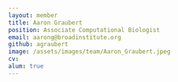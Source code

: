 ```yaml
---
layout: member
title: Aaron Graubert
position: Associate Computational Biologist
email: aarong@broadinstitute.org
github: agraubert
image: /assets/images/team/Aaron_Graubert.jpeg
cv:
alum: true
---
```


